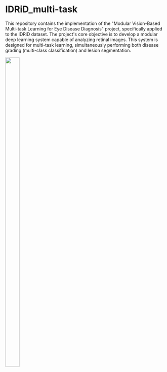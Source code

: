 # IDRiD_multi-task
This repository contains the implementation of the "Modular Vision-Based Multi-task Learning for Eye Disease Diagnosis" project, specifically applied to the IDRiD dataset. The project's core objective is to develop a modular deep learning system capable of analyzing retinal images. This system is designed for multi-task learning, simultaneously performing both disease grading (multi-class classification) and lesion segmentation.

<img src="https://github.com/user-attachments/assets/2e6e68e9-672e-48f3-8a10-84887aed44f2" width=30% height=50%>
